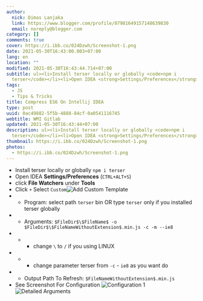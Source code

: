 ```yaml
---
author:
  nick: Dimas Lanjaka
  link: https://www.blogger.com/profile/07981649157148639830
  email: noreply@blogger.com
category: []
comments: true
cover: https://i.ibb.co/024Dzwh/Screenshot-1.png
date: 2021-05-30T16:43:00.003+07:00
lang: en
location: ""
modified: 2021-05-30T16:43:44.714+07:00
subtitle: ul><li>Install terser locally or globally <code>npm i
  terser</code></li><li>Open IDEA <strong>Settings/Preferences</strong>
tags:
  - JS
  - Tips & Tricks
title: Compress ES6 On Intellij IDEA
type: post
uuid: 0ac49882-5f5b-4888-84cf-0a0541116745
webtitle: WMI Gitlab
updated: 2021-05-30T16:43:44+07:00
description: ul><li>Install terser locally or globally <code>npm i
  terser</code></li><li>Open IDEA <strong>Settings/Preferences</strong>
thumbnail: https://i.ibb.co/024Dzwh/Screenshot-1.png
photos:
  - https://i.ibb.co/024Dzwh/Screenshot-1.png
---
```


<ul><li>Install terser locally or globally <code>npm i terser</code></li><li>Open IDEA <strong>Settings/Preferences</strong> (<code>CTRL+ALT+S</code>)</li><li>click <strong>File Watchers</strong> under <strong>Tools</strong></li><li>Click <code>+</code> Select <code>Custom</code><img src="https://i.ibb.co/024Dzwh/Screenshot-1.png" alt="Add Custom Template"></li><li><ul><li>Program: select path <code>terser</code> bin OR type <code>terser</code> only if you installed terser globally</li></ul></li><li><ul><li>Arguments: <code>$FileDir$\$FileName$ -o $FileDir$\$FileNameWithoutExtension$.min.js -c -m --ie8</code></li></ul></li><li><ul><li><ul><li>change <code>\</code> to <code>/</code> if you using LINUX</li></ul></li></ul></li><li><ul><li><ul><li>change parameter terser from <code>-c</code> - <code>ie8</code> as you want do</li></ul></li></ul></li><li><ul><li>Output Path To Refresh: <code>$FileNameWithoutExtension$.min.js</code></li></ul></li><li>See Screenshot For Configuration <img src="https://i.ibb.co/0YRZNj7/Screenshot-2.png" alt="Configuration 1"><img src="https://i.ibb.co/TtHPZJg/Screenshot-3.png" alt="Detailed Arguments"></li></ul><script>document.querySelectorAll("pre,code");
  pretext.forEach(function (el) {
    el.classList.toggle("notranslate", true);
  });</script>